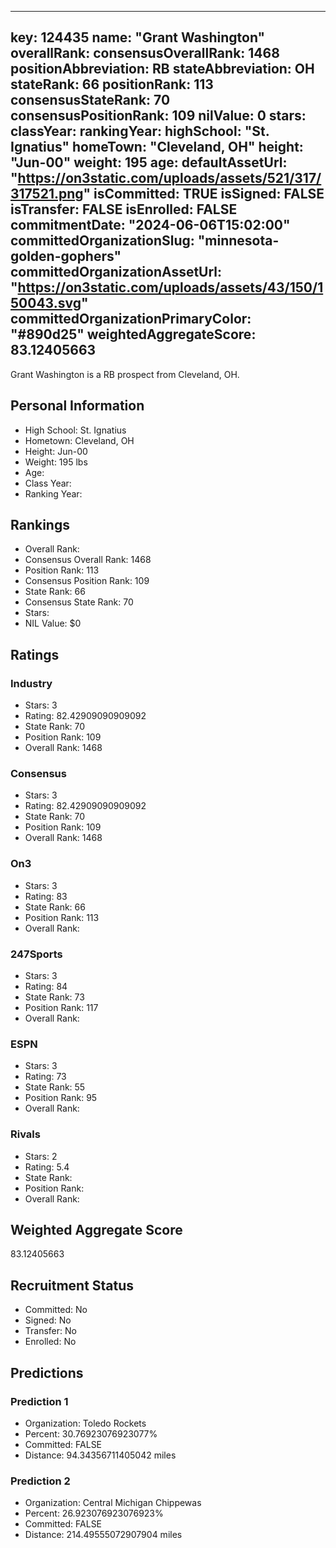 ---
  key: 124435
  name: "Grant Washington"
  overallRank: 
  consensusOverallRank: 1468
  positionAbbreviation: RB
  stateAbbreviation: OH
  stateRank: 66
  positionRank: 113
  consensusStateRank: 70
  consensusPositionRank: 109
  nilValue: 0
  stars: 
  classYear: 
  rankingYear: 
  highSchool: "St. Ignatius"
  homeTown: "Cleveland, OH"
  height: "Jun-00"
  weight: 195
  age: 
  defaultAssetUrl: "https://on3static.com/uploads/assets/521/317/317521.png"
  isCommitted: TRUE
  isSigned: FALSE
  isTransfer: FALSE
  isEnrolled: FALSE
  commitmentDate: "2024-06-06T15:02:00"
  committedOrganizationSlug: "minnesota-golden-gophers"
  committedOrganizationAssetUrl: "https://on3static.com/uploads/assets/43/150/150043.svg"
  committedOrganizationPrimaryColor: "#890d25"
  weightedAggregateScore: 83.12405663
  ---
  
  Grant Washington is a RB prospect from Cleveland, OH.
  
  ## Personal Information
  - High School: St. Ignatius
  - Hometown: Cleveland, OH
  - Height: Jun-00
  - Weight: 195 lbs
  - Age: 
  - Class Year: 
  - Ranking Year: 
  
  ## Rankings
  - Overall Rank: 
  - Consensus Overall Rank: 1468
  - Position Rank: 113
  - Consensus Position Rank: 109
  - State Rank: 66
  - Consensus State Rank: 70
  - Stars: 
  - NIL Value: $0
  
  ## Ratings
  
  ### Industry
  - Stars: 3
  - Rating: 82.42909090909092
  - State Rank: 70
  - Position Rank: 109
  - Overall Rank: 1468
  
  ### Consensus
  - Stars: 3
  - Rating: 82.42909090909092
  - State Rank: 70
  - Position Rank: 109
  - Overall Rank: 1468
  
  ### On3
  - Stars: 3
  - Rating: 83
  - State Rank: 66
  - Position Rank: 113
  - Overall Rank: 
  
  ### 247Sports
  - Stars: 3
  - Rating: 84
  - State Rank: 73
  - Position Rank: 117
  - Overall Rank: 
  
  ### ESPN
  - Stars: 3
  - Rating: 73
  - State Rank: 55
  - Position Rank: 95
  - Overall Rank: 
  
  ### Rivals
  - Stars: 2
  - Rating: 5.4
  - State Rank: 
  - Position Rank: 
  - Overall Rank: 
  
  ## Weighted Aggregate Score
  83.12405663
  
  ## Recruitment Status
  - Committed: No
  - Signed: No
  - Transfer: No
  - Enrolled: No
  
  
  
  ## Predictions
  
  ### Prediction 1
  - Organization: Toledo Rockets
  - Percent: 30.76923076923077%
  - Committed: FALSE
  - Distance: 94.34356711405042 miles
  
  ### Prediction 2
  - Organization: Central Michigan Chippewas
  - Percent: 26.923076923076923%
  - Committed: FALSE
  - Distance: 214.49555072907904 miles
  